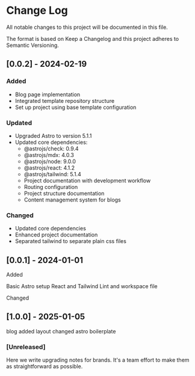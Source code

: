 # Change Log

All notable changes to this project will be documented in this file.

The format is based on Keep a Changelog and this project adheres to Semantic Versioning.

## [0.0.2] - 2024-02-19

### Added

- Blog page implementation
- Integrated template repository structure
- Set up project using base template configuration

### Updated

- Upgraded Astro to version 5.1.1
- Updated core dependencies:
  - @astrojs/check: 0.9.4
  - @astrojs/mdx: 4.0.3
  - @astrojs/node: 9.0.0
  - @astrojs/react: 4.1.2
  - @astrojs/tailwind: 5.1.4
  - Project documentation with development workflow
  - Routing configuration
  - Project structure documentation
  - Content management system for blogs

### Changed

- Updated core dependencies
- Enhanced project documentation
- Separated tailwind to separate plain css files

## [0.0.1] - 2024-01-01

Added

Basic Astro setup
React and Tailwind
Lint and workspace file

Changed

## [1.0.0] - 2025-01-05

blog added
layout changed
astro boilerplate

### [Unreleased]

Here we write upgrading notes for brands. It's a team effort to make them as straightforward as possible.
